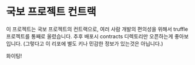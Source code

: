 # 국보 프로젝트 컨트랙

이 프로젝트는 국보 프로젝트의 컨트랙으로, 여러 사람 개발의 편의성을 위해서 truffle 프로젝트를 통째로 올렸습니다.
추후 배포시 contracts 디렉토리만 오픈하는게 좋아보입니다. 
(그렇다고 이 리포에 별도 키나 민감한 정보가 있는것은 아닙니다.)

화이팅!
